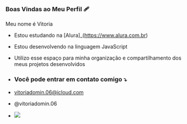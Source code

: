 ### Boas Vindas ao Meu Perfil 🩹

Meu nome é Vitoria 

- Estou estudando na [Alura]_(https://www.alura.com.br)
- Estou desenvolvendo na linguagem JavaScript
- Utilizo esse espaço para minha organização e compartilhamento dos meus projetos desenvolvidos

- ### Você pode entrar em contato comigo ⤵️

- vitoriadomin.06@icloud.com

- @vitoriadomin.06
- ![](https://media.tenor.com/djnAyW0RPs4AAAAM/gato.gif) 
